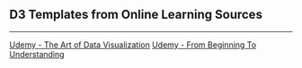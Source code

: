 ## D3 Templates from Online Learning Sources
---
[Udemy - The Art of Data Visualization](https://www.udemy.com/course/d3js-the-art-of-data-visualization/)
[Udemy - From Beginning To Understanding](https://www.udemy.com/course/d3js-from-beginner-to-understanding/)
